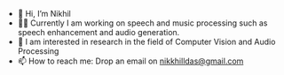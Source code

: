 - 👋 Hi, I’m Nikhil
- 👨‍💻 Currently I am working on speech and music processing such as speech enhancement and audio generation.
- 🍿 I am interested in research in the field of Computer Vision and Audio Processing
- 📫 How to reach me:  Drop an email on nikkhilldas@gmail.com
</br>
<!---
ND15/ND15 is a ✨ special ✨ repository because its `README.md` (this file) appears on your GitHub profile.
You can click the Preview link to take a look at your changes.
--->

